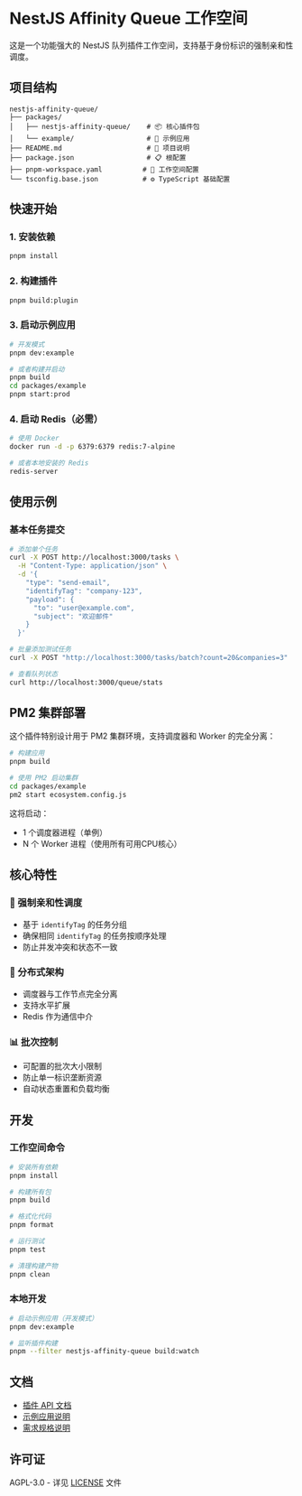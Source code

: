 # NestJS Affinity Queue 工作空间

这是一个功能强大的 NestJS 队列插件工作空间，支持基于身份标识的强制亲和性调度。

## 项目结构

```
nestjs-affinity-queue/
├── packages/
│   ├── nestjs-affinity-queue/    # 📦 核心插件包
│   └── example/                  # 🚀 示例应用
├── README.md                     # 📖 项目说明
├── package.json                  # 📋 根配置
├── pnpm-workspace.yaml          # 🔧 工作空间配置
└── tsconfig.base.json           # ⚙️ TypeScript 基础配置
```

## 快速开始

### 1. 安装依赖

```bash
pnpm install
```

### 2. 构建插件

```bash
pnpm build:plugin
```

### 3. 启动示例应用

```bash
# 开发模式
pnpm dev:example

# 或者构建并启动
pnpm build
cd packages/example
pnpm start:prod
```

### 4. 启动 Redis（必需）

```bash
# 使用 Docker
docker run -d -p 6379:6379 redis:7-alpine

# 或者本地安装的 Redis
redis-server
```

## 使用示例

### 基本任务提交

```bash
# 添加单个任务
curl -X POST http://localhost:3000/tasks \
  -H "Content-Type: application/json" \
  -d '{
    "type": "send-email",
    "identifyTag": "company-123",
    "payload": {
      "to": "user@example.com",
      "subject": "欢迎邮件"
    }
  }'

# 批量添加测试任务
curl -X POST "http://localhost:3000/tasks/batch?count=20&companies=3"

# 查看队列状态
curl http://localhost:3000/queue/stats
```

## PM2 集群部署

这个插件特别设计用于 PM2 集群环境，支持调度器和 Worker 的完全分离：

```bash
# 构建应用
pnpm build

# 使用 PM2 启动集群
cd packages/example
pm2 start ecosystem.config.js
```

这将启动：
- 1 个调度器进程（单例）
- N 个 Worker 进程（使用所有可用CPU核心）

## 核心特性

### 🎯 强制亲和性调度

- 基于 `identifyTag` 的任务分组
- 确保相同 `identifyTag` 的任务按顺序处理
- 防止并发冲突和状态不一致

### 🔄 分布式架构

- 调度器与工作节点完全分离
- 支持水平扩展
- Redis 作为通信中介

### 📊 批次控制

- 可配置的批次大小限制
- 防止单一标识垄断资源
- 自动状态重置和负载均衡

## 开发

### 工作空间命令

```bash
# 安装所有依赖
pnpm install

# 构建所有包
pnpm build

# 格式化代码
pnpm format

# 运行测试
pnpm test

# 清理构建产物
pnpm clean
```

### 本地开发

```bash
# 启动示例应用（开发模式）
pnpm dev:example

# 监听插件构建
pnpm --filter nestjs-affinity-queue build:watch
```

## 文档

- [插件 API 文档](./packages/nestjs-affinity-queue/README.md)
- [示例应用说明](./packages/example/README.md)
- [需求规格说明](./PRD.md)

## 许可证

AGPL-3.0 - 详见 [LICENSE](./LICENSE) 文件 